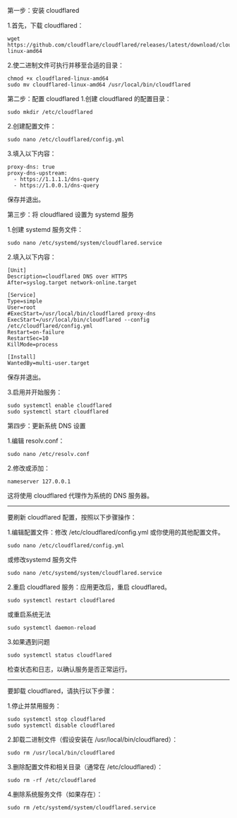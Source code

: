 第一步：安装 cloudflared

1.首先，下载 cloudflared：
```
wget https://github.com/cloudflare/cloudflared/releases/latest/download/cloudflared-linux-amd64
```

2.使二进制文件可执行并移至合适的目录：
```
chmod +x cloudflared-linux-amd64
sudo mv cloudflared-linux-amd64 /usr/local/bin/cloudflared
```


第二步：配置 cloudflared
1.创建 cloudflared 的配置目录：
```
sudo mkdir /etc/cloudflared
```

2.创建配置文件：
```
sudo nano /etc/cloudflared/config.yml
```

3.填入以下内容：
```
proxy-dns: true
proxy-dns-upstream:
  - https://1.1.1.1/dns-query
  - https://1.0.0.1/dns-query
```
保存并退出。


第三步：将 cloudflared 设置为 systemd 服务

1.创建 systemd 服务文件：
```
sudo nano /etc/systemd/system/cloudflared.service
```

2.填入以下内容：
```
[Unit]
Description=cloudflared DNS over HTTPS
After=syslog.target network-online.target

[Service]
Type=simple
User=root
#ExecStart=/usr/local/bin/cloudflared proxy-dns
ExecStart=/usr/local/bin/cloudflared --config /etc/cloudflared/config.yml
Restart=on-failure
RestartSec=10
KillMode=process

[Install]
WantedBy=multi-user.target
```
保存并退出。

3.启用并开始服务：
```
sudo systemctl enable cloudflared
sudo systemctl start cloudflared
```


第四步：更新系统 DNS 设置

1.编辑 resolv.conf：
```
sudo nano /etc/resolv.conf
```

2.修改或添加：
```
nameserver 127.0.0.1
```
这将使用 cloudflared 代理作为系统的 DNS 服务器。


----------------------------------------------------------------------------------------------------------------------------------



要刷新 cloudflared 配置，按照以下步骤操作：

1.编辑配置文件：修改 /etc/cloudflared/config.yml 或你使用的其他配置文件。
```
sudo nano /etc/cloudflared/config.yml
```
或修改systemd 服务文件
```
sudo nano /etc/systemd/system/cloudflared.service
```

2.重启 cloudflared 服务：应用更改后，重启 cloudflared。
```
sudo systemctl restart cloudflared
```
或重启系统无法
```
sudo systemctl daemon-reload
```

3.如果遇到问题
```
sudo systemctl status cloudflared
```
检查状态和日志，以确认服务是否正常运行。



----------------------------------------------------------------------------------------------


要卸载 cloudflared，请执行以下步骤：

1.停止并禁用服务：
```
sudo systemctl stop cloudflared
sudo systemctl disable cloudflared
```

2.卸载二进制文件（假设安装在 /usr/local/bin/cloudflared）：
```
sudo rm /usr/local/bin/cloudflared
```

3.删除配置文件和相关目录（通常在 /etc/cloudflared）：
```
sudo rm -rf /etc/cloudflared
```

4.删除系统服务文件（如果存在）：
```
sudo rm /etc/systemd/system/cloudflared.service
```

